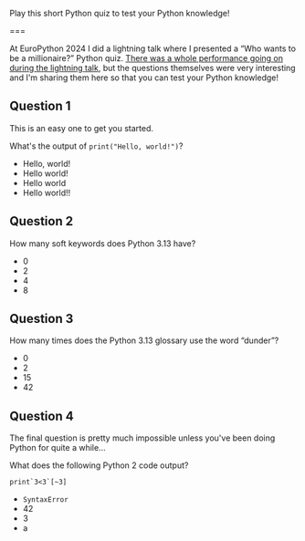 Play this short Python quiz to test your Python knowledge!

===

<script src="/user/themes/myquark/js/quiz.js"></script>
<link rel="stylesheet" href="/user/themes/myquark/css/quiz-custom.css">


At EuroPython 2024 I did a lightning talk where I presented a “Who wants to be a millionaire?” Python quiz.
[There was a whole performance going on during the lightning talk](https://www.youtube.com/watch?v=6SckLDU_X6M), but the questions themselves were very interesting and I'm sharing them here so that you can test your Python knowledge!

## Question 1

This is an easy one to get you started.

<div class="quiz-question" data-correct="a">
  <div class="question-text"><p>What's the output of <code>print("Hello, world!")</code>?</p></div>
  <ul class="choices">
    <li data-option="a">Hello, world!</li>
    <li data-option="b">Hello world!</li>
    <li data-option="c">Hello world</li>
    <li data-option="d">Hello world!!</li>
  </ul>
  <p class="feedback"></p>
</div>


## Question 2


<div class="quiz-question" data-correct="c">
  <div class="question-text"><p>How many soft keywords does Python 3.13 have?</p></div>
  <ul class="choices">
    <li data-option="a">0</li>
    <li data-option="b">2</li>
    <li data-option="c">4</li>
    <li data-option="d">8</li>
  </ul>
  <p class="feedback"></p>
</div>


## Question 3

<div class="quiz-question" data-correct="a">
  <div class="question-text"><p>How many times does the Python 3.13 glossary use the word “dunder”?</p></div>
  <ul class="choices">
    <li data-option="a">0</li>
    <li data-option="b">2</li>
    <li data-option="c">15</li>
    <li data-option="d">42</li>
  </ul>
  <p class="feedback"></p>
</div>


## Question 4

The final question is pretty much impossible unless you've been doing Python for quite a while...

<div class="quiz-question" data-correct="d">
  <div class="question-text"><p>What does the following Python 2 code output?</p></div>
  <pre><code class="language-py hljs language-python">print`3&lt;3`[~3]</code></pre>
  <ul class="choices">
    <li data-option="a"><code>SyntaxError</code></li>
    <li data-option="b">42</li>
    <li data-option="c">3</li>
    <li data-option="d">a</li>
  </ul>
  <p class="feedback"></p>
</div>
